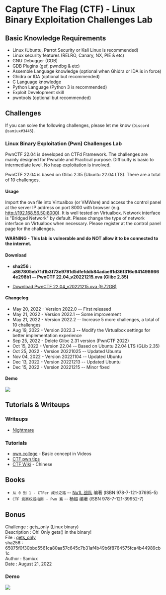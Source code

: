 # Capture The Flag (CTF) - Linux Binary Exploitation Challenges Lab

## Basic Knowledge Requirements

- Linux  (Ubuntu, Parrot Security or Kali Linux is recommended)
- Linux security features  (RELRO, Canary, NX, PIE & etc)
- GNU Debugger (GDB)  
- GDB Plugins (gef, pwndbg & etc)  
- Assemble Language knowledge (optional when Ghidra or IDA is in force)  
- Ghidra or IDA (optional but recommended)
- C Language knowledge 
- Python Language  (Python 3 is recommended)
- Exploit Development skill 
- pwntools (optional but recommended)  

## Challenges

If you can solve the following challenges, please let me know (```Discord @samiux#3445```).  

### Linux Binary Exploitation (Pwn) Challenges Lab

PwnCTF 22.04 is developed on CTFd Framework.  The challenges are mainly designed for Pwnable and Practical purpose.  Difficulty is basic to intermediate level.  No heap exploitation is involved.

PwnCTF 22.04 is based on Glibc 2.35 (Ubuntu 22.04 LTS).  There are a total of 10 challenges.

#### Usage

Import the ova file into Virtualbox (or VMWare) and access the control panel at the server IP address on port 8000 with browser (e.g. http://192.168.56.50:8000).  It is well tested on Virtualbox.  Network interface is "Bridged Network" by default.  Please change the type of network interface on Virtualbox when necessary.   Please register at the control panel page for the challenges.   

**WARNING - This lab is vulnerable and do NOT allow it to be connected to the internet.**  

#### Download 

- __sha256 : a867805eb71d1b3f73e9791d5dfefddb84adae91d36f316c6414986664e298b1 -- PwnCTF 22.04_v20221215.ova (Glibc 2.35)__  

- [Download PwnCTF 22.04_v20221215.ova (9.72GB)](<https://drive.google.com/file/d/1BzzjtkLcLXBWlXFCFUaV6rxYP_ewWGa0/view?usp=sharing>)  

#### Changelog

- May 20, 2022 - Version 2022.0 -- First released  
- May 21, 2022 - Version 2022.1 -- Some improvement  
- May 21, 2022 - Version 2022.2 -- Increase 5 more challenges, a total of 10 challenges  
- Aug 19, 2022 - Version 2022.3 -- Modify the Virtualbox settings for better implementation experience  
- Sep 25, 2022 - Delete Glibc 2.31 version (PwnCTF 2022)
- Oct 15, 2022 - Version 22.04 -- Based on Ubuntu 22.04 LTS (GLib 2.35)  
- Oct 25, 2022 - Version 20221025 -- Updated Ubuntu
- Nov 04, 2022 - Version 20221104 -- Updated Ubuntu   
- Dec 13, 2022 - Version 20221213 -- Updated Ubuntu  
- Dec 15, 2022 - Version 20221215 -- Minor fixed  

#### Demo

[![](https://img.youtube.com/vi/dpziHIbRYXM/0.jpg)](https://youtu.be/dpziHIbRYXM "PwnCTF 22.04 Demo")  

## Tutorials & Writeups

### Writeups  
- [Nightmare](https://guyinatuxedo.github.io/)  

### Tutorials  
- [pwn.college](https://pwn.college/)  - Basic concept in Videos   
- [CTF pwn tips](https://github.com/Naetw/CTF-pwn-tips)  
- [CTF Wiki](https://ctf-wiki.org/)  - Chinese  

## Books

- ```从 0 到 1 - CTFer 成长之路``` -- [Nu1L 战队]( https://www.nu1l.com/#/) 编著  (ISBN 978-7-121-37695-5)  
- ```CTF 竞赛权威指南 - Pwn 篇``` -- 杨超 编著  (ISBN 978-7-121-39952-7)  

## Bonus

Challenge : gets_only (Linux binary)  
Description : Oh! Only gets() in the binary!  
File : [gets_only](https://github.com/samiux/CTF/raw/main/gets_only)  
sha256 : 65075f0f30bbd5561ca80aa57c645c7b31af4b49b6f8764575fca4b44989cb1c  
Author : Samiux  
Date : August 21, 2022  

### Demo

[![](https://img.youtube.com/vi/cUEkw6Y9Zzw/0.jpg)](https://youtu.be/cUEkw6Y9Zzw "PwnCTF gets_only Demo")  
